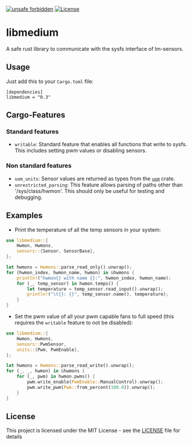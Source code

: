 [![unsafe forbidden](https://img.shields.io/badge/unsafe-forbidden-success.svg)](https://github.com/rust-secure-code/safety-dance/)
[![License](https://img.shields.io/badge/license-MIT-blue.svg)](https://raw.githubusercontent.com/onur/cargo-license/master/LICENSE)

# libmedium
A safe rust library to communicate with the sysfs interface of lm-sensors.

## Usage

Just add this to your `Cargo.toml` file:

```
[dependencies]
libmedium = "0.3"
```

## Cargo-Features

### Standard features

* `writable`: Standard feature that enables all functions that write to sysfs. This includes setting pwm values or disabling sensors.

### Non standard features

* `uom_units`: Sensor values are returned as types from the [`uom`](https://crates.io/crates/uom) crate.
* `unrestricted_parsing`: This feature allows parsing of paths other than '/sys/class/hwmon'. This should only be useful for testing and debugging.

## Examples

* Print the temperature of all the temp sensors in your system:

```rust
use libmedium::{
    Hwmon, Hwmons,
    sensors::{Sensor, SensorBase},
};

let hwmons = Hwmons::parse_read_only().unwrap();
for (hwmon_index, hwmon_name, hwmon) in &hwmons {
    println!("hwmon{} with name {}:", hwmon_index, hwmon_name);
    for (_, temp_sensor) in hwmon.temps() {
        let temperature = temp_sensor.read_input().unwrap();
        println!("\t{}: {}", temp_sensor.name(), temperature);
    }
}
```

* Set the pwm value of all your pwm capable fans to full speed (this requires the `writable` feature to not be disabled):

```rust
use libmedium::{
    Hwmon, Hwmons,
    sensors::PwmSensor,
    units::{Pwm, PwmEnable},
};

let hwmons = Hwmons::parse_read_write().unwrap();
for (_, _, hwmon) in &hwmons {
    for (_, pwm) in hwmon.pwms() {
        pwm.write_enable(PwmEnable::ManualControl).unwrap();
        pwm.write_pwm(Pwm::from_percent(100.0)).unwrap();
    }
}
```

## License

This project is licensed under the MIT License - see the [LICENSE](LICENSE) file for details
